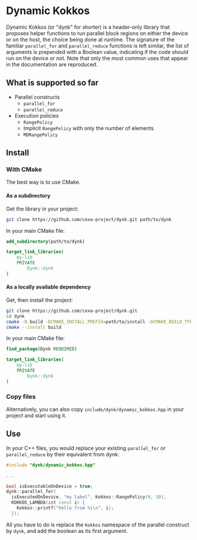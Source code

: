 # Dynamic Kokkos

Dynamic Kokkos (or "dynk" for shorter) is a header-only library that proposes helper functions to run parallel block regions on either the device or on the host, the choice being done at runtime.
The signature of the familiar `parallel_for` and `parallel_reduce` functions is left similar, the list of arguments is prepended with a Boolean value, indicating if the code should run on the device or not.
Note that only the most common uses that appear in the documentation are reproduced.

## What is supported so far

- Parallel constructs
  - `parallel_for`
  - `parallel_reduce`
- Execution policies
  - `RangePolicy`
  - Implicit `RangePolicy` with only the number of elements
  - `MDRangePolicy`

## Install

### With CMake

The best way is to use CMake.

#### As a subdirectory

Get the library in your project:

```sh
git clone https://github.com/cexa-project/dynk.git path/to/dynk
```

In your main CMake file:

```cmake
add_subdirectory(path/to/dynk)

target_link_libraries(
    my-lib
    PRIVATE
        Dynk::dynk
)
```

#### As a locally available dependency

Get, then install the project:

```sh
git clone https://github.com/cexa-project/dynk.git
cd dynk
cmake -B build -DCMAKE_INSTALL_PREFIX=path/to/install -DCMAKE_BUILD_TYPE=Release # other Kokkos options here if needed
cmake --install build
```

In your main CMake file:

```cmake
find_package(Dynk REQUIRED)

target_link_libraries(
    my-lib
    PRIVATE
        Dynk::dynk
)
```

### Copy files

Alternatively, you can also copy `include/dynk/dynamic_kokkos.hpp` in your project and start using it.

## Use

In your C++ files, you would replace your existing `parallel_for` or `parallel_reduce` by their equivalent from dynk:

```cpp
#include "dynk/dynamic_kokkos.hpp"

...

bool isExecutableOnDevice = true;
dynk::parallel_for(
  isExecutedOnDevice, "my label", Kokkos::RangePolicy(0, 10),
  KOKKOS_LAMBDA(int const i) {
    Kokkos::printf("hello from %i\n", i);
  });
```

All you have to do is replace the `Kokkos` namespace of the parallel construct by `dynk`, and add the boolean as its first argument.
